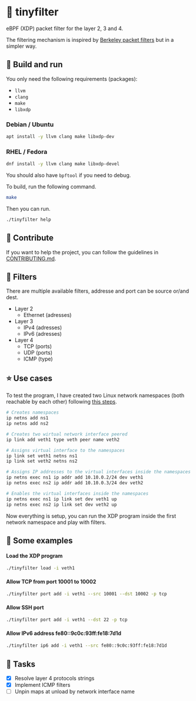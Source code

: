 # 🐝 tinyfilter

eBPF (XDP) packet filter for the layer 2, 3 and 4.


The filtering mechanism is inspired by [Berkeley packet filters](https://www.ibm.com/docs/en/qsip/7.4?topic=queries-berkeley-packet-filters) but in a simpler way.

## 📖 Build and run

You only need the following requirements (packages):
- `llvm`
- `clang`
- `make`
- `libxdp`

### Debian / Ubuntu

```bash
apt install -y llvm clang make libxdp-dev
```

### RHEL / Fedora

```bash
dnf install -y llvm clang make libxdp-devel
```

You should also have `bpftool` if you need to debug.

To build, run the following command.
```bash
make
```

Then you can run.
```bash
./tinyfilter help
```

## 🤝 Contribute

If you want to help the project, you can follow the guidelines in [CONTRIBUTING.md](./CONTRIBUTING.md).

## 📏 Filters

There are multiple available filters, addresse and port can be source or/and dest.

- Layer 2
  - Ethernet (adresses)
- Layer 3
  - IPv4 (adresses)
  - IPv6 (adresses)
- Layer 4
  - TCP (ports)
  - UDP (ports)
  - ICMP (type)

## ⭐ Use cases

To test the program, I have created two Linux network namespaces (both reachable by each other) following [this steps](https://medium.com/@technbd/creating-network-namespaces-in-linux-system-and-connecting-two-network-namespaces-using-virtual-6031d295f69b).

```bash
# Creates namespaces
ip netns add ns1
ip netns add ns2

# Creates two wirtual network interface peered
ip link add veth1 type veth peer name veth2

# Assigns virtual interface to the namespaces
ip link set veth1 netns ns1
ip link set veth2 netns ns2

# Assigns IP addresses to the virtual interfaces inside the namespaces
ip netns exec ns1 ip addr add 10.10.0.2/24 dev veth1
ip netns exec ns2 ip addr add 10.10.0.3/24 dev veth2

# Enables the virtual interfaces inside the namespaces
ip netns exec ns1 ip link set dev veth1 up
ip netns exec ns2 ip link set dev veth2 up
```

Now everything is setup, you can run the XDP program inside the first network namespace and play with filters.

## 📎 Some examples

#### Load the XDP program

```bash
./tinyfilter load -i veth1
```

#### Allow TCP from port 10001 to 10002

```bash
./tinyfilter port add -i veth1 --src 10001 --dst 10002 -p tcp
```

#### Allow SSH port

```bash
./tinyfilter port add -i veth1 --dst 22 -p tcp
```

#### Allow IPv6 address fe80::9c0c:93ff:fe18:7d1d

```bash
./tinyfilter ip6 add -i veth1 --src fe80::9c0c:93ff:fe18:7d1d
```

## 🎉 Tasks

- [x] Resolve layer 4 protocols strings
- [x] Implement ICMP filters
- [ ] Unpin maps at unload by network interface name
